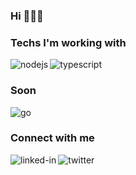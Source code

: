 ### Hi 👋👋👋

### Techs I'm working with

[<img align="left" alt="nodejs" src="https://img.shields.io/badge/nodejs-%23026e00.svg?&style=for-the-badge&logo=nodedotjs&logoColor=white" />](https://nodejs.org)

[<img align="left" alt="typescript" src="https://img.shields.io/badge/typescript-%23235a97.svg?&style=for-the-badge&logo=typescript&logoColor=white" />](https://www.typescriptlang.org)

<!-- [<img align="left" alt="docker" src="https://img.shields.io/badge/docker-%230DB7ED.svg?&style=for-the-badge&logo=docker&logoColor=white" />](https://www.docker.com) -->

<!-- [<img align="left" alt="mongodb" src="https://img.shields.io/badge/mongodb-%234DB33D.svg?&style=for-the-badge&logo=mongodb&logoColor=white" />](https://www.mongodb.com) -->

<br>

### Soon

[<img align="left" alt="go" src="https://img.shields.io/badge/go-%231DA1F2.svg?&style=for-the-badge&logo=go&logoColor=white" />](https://golang.org)  

<br>


### Connect with me

[<img align="left" alt="linked-in" src="https://img.shields.io/badge/linkedin-%230077B5.svg?&style=for-the-badge&logo=linkedin&logoColor=white" />](https://www.linkedin.com/in/siguenzajohneric)

[<img align="left" alt="twitter" src="https://img.shields.io/badge/twitter-%231DA1F2.svg?&style=for-the-badge&logo=twitter&logoColor=white" />](https://twitter.com/thisdotEric)

<br>
